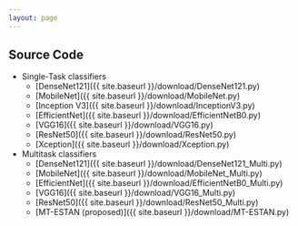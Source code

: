 ```yaml
---
layout: page
---
```

## Source Code

- Single-Task classifiers
	- [DenseNet121]({{ site.baseurl }}/download/DenseNet121.py)
	- [MobileNet]({{ site.baseurl }}/download/MobileNet.py)
	- [Inception V3]({{ site.baseurl }}/download/InceptionV3.py)
	- [EfficientNet]({{ site.baseurl }}/download/EfficientNetB0.py)
	- [VGG16]({{ site.baseurl }}/download/VGG16.py)
	- [ResNet50]({{ site.baseurl }}/download/ResNet50.py)
	- [Xception]({{ site.baseurl }}/download/Xception.py)
- Multitask classifiers
	- [DenseNet121]({{ site.baseurl }}/download/DenseNet121_Multi.py)
	- [MobileNet]({{ site.baseurl }}/download/MobileNet_Multi.py)
	- [EfficientNet]({{ site.baseurl }}/download/EfficientNetB0_Multi.py)
	- [VGG16]({{ site.baseurl }}/download/VGG16_Multi.py)
	- [ResNet50]({{ site.baseurl }}/download/ResNet50_Multi.py)
	- [MT-ESTAN (proposed)]({{ site.baseurl }}/download/MT-ESTAN.py)
